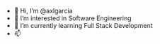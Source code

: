 - 👋 Hi, I’m @axlgarcia
- 👀 I’m interested in Software Engineering
- 🌱 I’m currently learning Full Stack Development
- 📫 

<!---
axlgarcia/axlgarcia is a ✨ special ✨ repository because its `README.md` (this file) appears on your GitHub profile.
You can click the Preview link to take a look at your changes.
--->
